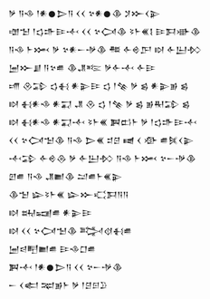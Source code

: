 <div class='block'>
<div class='line'>𒃻 𒀀𒈾 𒁹𒀭𒊹𒆕𒀀 𒌋𒌋 𒆳𒀭𒊹𒆠 𒋡𒁍𒌋𒉌</div>
<div class='line'>𒌝𒈠 𒁹𒌓𒈥𒄿𒋾 𒌋𒌋 𒆳𒉏𒆠 𒂟𒈨𒌍𒋙 𒄿𒁕𒀝𒆠</div>
<div class='line'>𒀀𒈾 𒈨𒈲 𒃻 𒆳𒀭𒀸𒋩𒆠 𒍣 𒅆𒄴𒂅 𒊭 𒅆𒌨𒁴</div>
<div class='line'>𒅁𒁍𒋗 𒀀𒆳𒌑 𒆠𒂗𒌈 𒃻𒅆𒋾 𒅆𒄿</div>
<div class='line'>𒋬 𒊮𒁉 𒌓𒈬 𒀭𒉌𒄿 𒌓 𒁹𒆚 𒃻 𒌗 𒀭𒉌𒂊 𒌗</div>
<div class='line'>𒊭 𒈬𒀭𒈾 𒀭𒍑 𒂗 𒊮 𒌓 𒁹𒆚 𒃻 𒌗 𒂊𒊑𒁉 𒌗</div>
<div class='line'>𒊭 𒈬𒀭𒈾 𒀭𒍑𒋾 𒂟𒈨𒌍 𒀉𒆗𒈨 𒃻 𒁹𒌓𒈥𒄿𒋾</div>
<div class='line'>𒌋𒌋 𒆳𒉏𒈠𒆠 𒀀𒈾 𒆕𒌍 𒄑𒆪 𒉠 𒌋 𒀞 𒌑𒍮𒌋𒉌</div>
<div class='line'>𒋾𒁉 𒅆𒄴𒁲 𒃻 𒅆𒌨𒁴 𒀀𒈾 𒈨𒈲 𒆳𒀸𒋩𒆠</div>
<div class='line'>𒇻𒌑 𒀀𒈾 𒂗𒆤𒆠 𒁺𒌑𒈨𒌍𒉌</div>
<div class='line'>𒆠𒈠 𒇽𒂟𒈨𒌍 𒇽𒁍𒄣𒁕𒀀𒀀</div>
<div class='line'>𒊭 𒊻𒍢𒌑 𒀭𒉌𒄿</div>
<div class='line'>𒊭 𒌋𒌋 𒆳𒉏𒈠𒆠 𒅋𒋼𒈬𒌑</div>
<div class='line'>𒅁𒁀𒋃𒆤𒌑 𒄿𒈾𒆸𒌑</div>
<div class='line'>𒀉𒋾 𒁹𒀭𒊹𒆕𒀀 𒌋𒌋 𒆳𒀸𒋩𒆠</div>
<div class='line'>𒀸 𒌋𒅗 𒉈𒂊𒈨 𒃻 𒁹𒆪𒂉𒊒</div>
</div>
